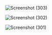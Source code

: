 ![Screenshot (303)](https://github.com/HarshSharma0801/GTXToken/assets/121893196/6671690b-b330-48bd-b7fb-20904847d60c)

![Screenshot (302)](https://github.com/HarshSharma0801/GTXToken/assets/121893196/fdea191a-009f-472a-b3af-38ef2d5bd17a)

![Screenshot (301)](https://github.com/HarshSharma0801/GTXToken/assets/121893196/89b63348-ff23-4b6c-8e3c-777994597119)
